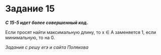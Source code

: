 # Задание 15

***C 15-5 идет более совершенный код.***


Если просят найти максимальную длину, то x ∈ A заменяется 1, если минимальную, то на 0.

*Задания с решу егэ и сайта Полякова*
